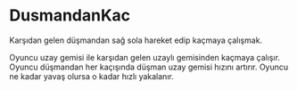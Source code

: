 # DusmandanKac
Karşıdan gelen düşmandan sağ sola hareket edip kaçmaya çalışmak.

Oyuncu uzay gemisi ile karşıdan gelen uzaylı gemisinden kaçmaya çalışır.
Oyuncu düşmandan her kaçışında düşman uzay gemisi hızını artırır.
Oyuncu ne kadar yavaş olursa o kadar hızlı yakalanır.
